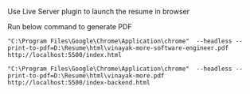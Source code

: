 Use Live Server plugin to launch the resume in browser

Run below command to generate PDF
```
"C:\Program Files\Google\Chrome\Application\chrome"  --headless --print-to-pdf=D:\Resume\html\vinayak-more-software-engineer.pdf http://localhost:5500/index.html

"C:\Program Files\Google\Chrome\Application\chrome"  --headless --print-to-pdf=D:\Resume\html\vinayak-more.pdf http://localhost:5500/index-backend.html
```
